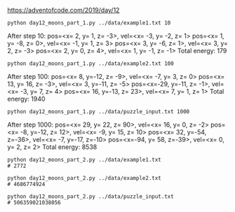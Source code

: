 https://adventofcode.com/2019/day/12

```
python day12_moons_part_1.py ../data/example1.txt 10
```

After step 10:
pos=<x=  2, y=  1, z= -3>, vel=<x= -3, y= -2, z=  1>
pos=<x=  1, y= -8, z=  0>, vel=<x= -1, y=  1, z=  3>
pos=<x=  3, y= -6, z=  1>, vel=<x=  3, y=  2, z= -3>
pos=<x=  2, y=  0, z=  4>, vel=<x=  1, y= -1, z= -1>
Total energy: 179

```
python day12_moons_part_1.py ../data/example2.txt 100
```

After step 100:
pos=<x=  8, y=-12, z= -9>, vel=<x= -7, y=  3, z=  0>
pos=<x= 13, y= 16, z= -3>, vel=<x=  3, y=-11, z= -5>
pos=<x=-29, y=-11, z= -1>, vel=<x= -3, y=  7, z=  4>
pos=<x= 16, y=-13, z= 23>, vel=<x=  7, y=  1, z=  1>
Total energy: 1940


```
python day12_moons_part_1.py ../data/puzzle_input.txt 1000
```

After step 1000:
pos=<x= 29, y= 22, z= 90>, vel=<x= 16, y=  0, z= -2>
pos=<x= -8, y=-12, z= 12>, vel=<x= -9, y= 15, z= 10>
pos=<x= 32, y=-54, z=-36>, vel=<x= -7, y=-17, z=-10>
pos=<x=-94, y= 58, z=-39>, vel=<x=  0, y=  2, z=  2>
Total energy: 8538


```
python day12_moons_part_2.py ../data/example1.txt
# 2772

python day12_moons_part_2.py ../data/example2.txt
# 4686774924

python day12_moons_part_2.py ../data/puzzle_input.txt
# 506359021038056
```
